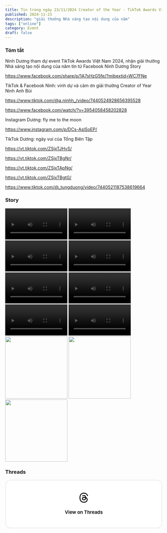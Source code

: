 ```yaml
---
title: Tin trong ngày 23/11/2024 Creator of the Year - TikTok Awards Việt Nam 2024
published: 2024-11-23
description: "giải thưởng Nhà sáng tạo nội dung của năm"
tags: ["online"]
category: Event
draft: false
---
```


### Tóm tắt 


Ninh Dương tham dự event TikTok Awards Việt Nam 2024,  nhận giải thưởng Nhà sáng tạo nội dung của năm tin từ Facebook Ninh Dương Story 

https://www.facebook.com/share/p/1A7sHzG5fe/?mibextid=WC7FNe

TikTok & Facebook Ninh: vinh dự và cảm ơn giải thưởng Creator of Year Ninh Anh Bùi

https://www.tiktok.com/@a.ninhh_/video/7440524928656395528

https://www.facebook.com/watch/?v=3954058458202828


Instagram Dương: fly me to the moon 

https://www.instagram.com/p/DCs-AslSoEP/

TikTok Dương: ngày vui của Tổng Biên Tập 

https://vt.tiktok.com/ZSjxTJHvS/

https://vt.tiktok.com/ZSjxTBgNr/

https://vt.tiktok.com/ZSjxTApNg/

https://vt.tiktok.com/ZSjxTBgtG/

https://www.tiktok.com/@_tungduong/video/7440521187538619664



### Story 

<video width="200" controls>
  <source type="video/mp4" src="https://github.com/user-attachments/assets/5c8892e4-7ea5-4ea8-bd2d-20ba54467a35" >
</video>

<video width="200" controls>
  <source type="video/mp4" src="https://github.com/user-attachments/assets/1f0fb8b4-4549-4b14-a659-e9f1a221bc5b" >
</video>

<video width="200" controls>
  <source type="video/mp4" src="https://github.com/user-attachments/assets/825e915a-03ee-470b-9547-a3ff1e986028" >
</video>

<video width="200" controls>
  <source type="video/mp4" src="https://github.com/user-attachments/assets/8e96765d-db48-4ff4-9d95-50f16448a765" >
</video>

<video width="200" controls>
  <source type="video/mp4" src="https://github.com/user-attachments/assets/1a7fae6e-f402-4471-9b3d-3f1b3f61262d" >
</video>

<video width="200" controls>
  <source type="video/mp4" src="https://github.com/user-attachments/assets/ee1faeb2-fd9a-4ccd-b78d-5842b02216d2" >
</video>

<video width="200" controls>
  <source type="video/mp4" src="https://github.com/user-attachments/assets/4f94f49b-0052-4d40-aeec-5e3994e306ec" >
</video>

<video width="200" controls>
  <source type="video/mp4" src="https://github.com/user-attachments/assets/c8962818-59da-4b65-a855-94ffee1e5ace" >
</video>

<img width="200" src="https://github.com/user-attachments/assets/523f4f91-908c-459d-8fe3-7419645bb79c" />

<img width="200" src="https://github.com/user-attachments/assets/37aade6b-54a9-4d5f-be2d-6a654c1188c8" />

<img width="200" src="https://github.com/user-attachments/assets/487ffdf4-06fb-4700-aa45-2ad3ac54944d" />

### Threads 

<blockquote class="text-post-media" data-text-post-permalink="https://www.threads.net/@ninhduong_summary/post/DCuNu20ygUI" data-text-post-version="0" id="ig-tp-DCuNu20ygUI" style=" background:#FFF; border-width: 1px; border-style: solid; border-color: #00000026; border-radius: 16px; max-width:540px; margin: 1px; min-width:270px; padding:0; width:99.375%; width:-webkit-calc(100% - 2px); width:calc(100% - 2px);"> <a href="https://www.threads.net/@ninhduong_summary/post/DCuNu20ygUI" style=" background:#FFFFFF; line-height:0; padding:0 0; text-align:center; text-decoration:none; width:100%; font-family: -apple-system, BlinkMacSystemFont, sans-serif;" target="_blank"> <div style=" padding: 40px; display: flex; flex-direction: column; align-items: center;"><div style=" display:block; height:32px; width:32px; padding-bottom:20px;"> <svg aria-label="Threads" height="32px" role="img" viewBox="0 0 192 192" width="32px" xmlns="http://www.w3.org/2000/svg"> <path d="M141.537 88.9883C140.71 88.5919 139.87 88.2104 139.019 87.8451C137.537 60.5382 122.616 44.905 97.5619 44.745C97.4484 44.7443 97.3355 44.7443 97.222 44.7443C82.2364 44.7443 69.7731 51.1409 62.102 62.7807L75.881 72.2328C81.6116 63.5383 90.6052 61.6848 97.2286 61.6848C97.3051 61.6848 97.3819 61.6848 97.4576 61.6855C105.707 61.7381 111.932 64.1366 115.961 68.814C118.893 72.2193 120.854 76.925 121.825 82.8638C114.511 81.6207 106.601 81.2385 98.145 81.7233C74.3247 83.0954 59.0111 96.9879 60.0396 116.292C60.5615 126.084 65.4397 134.508 73.775 140.011C80.8224 144.663 89.899 146.938 99.3323 146.423C111.79 145.74 121.563 140.987 128.381 132.296C133.559 125.696 136.834 117.143 138.28 106.366C144.217 109.949 148.617 114.664 151.047 120.332C155.179 129.967 155.42 145.8 142.501 158.708C131.182 170.016 117.576 174.908 97.0135 175.059C74.2042 174.89 56.9538 167.575 45.7381 153.317C35.2355 139.966 29.8077 120.682 29.6052 96C29.8077 71.3178 35.2355 52.0336 45.7381 38.6827C56.9538 24.4249 74.2039 17.11 97.0132 16.9405C119.988 17.1113 137.539 24.4614 149.184 38.788C154.894 45.8136 159.199 54.6488 162.037 64.9503L178.184 60.6422C174.744 47.9622 169.331 37.0357 161.965 27.974C147.036 9.60668 125.202 0.195148 97.0695 0H96.9569C68.8816 0.19447 47.2921 9.6418 32.7883 28.0793C19.8819 44.4864 13.2244 67.3157 13.0007 95.9325L13 96L13.0007 96.0675C13.2244 124.684 19.8819 147.514 32.7883 163.921C47.2921 182.358 68.8816 191.806 96.9569 192H97.0695C122.03 191.827 139.624 185.292 154.118 170.811C173.081 151.866 172.51 128.119 166.26 113.541C161.776 103.087 153.227 94.5962 141.537 88.9883ZM98.4405 129.507C88.0005 130.095 77.1544 125.409 76.6196 115.372C76.2232 107.93 81.9158 99.626 99.0812 98.6368C101.047 98.5234 102.976 98.468 104.871 98.468C111.106 98.468 116.939 99.0737 122.242 100.233C120.264 124.935 108.662 128.946 98.4405 129.507Z" /></svg></div><div style=" font-size: 15px; line-height: 21px; color: #000000; font-weight: 600; "> View on Threads</div></div></a></blockquote>
<script async src="https://www.threads.net/embed.js"></script>